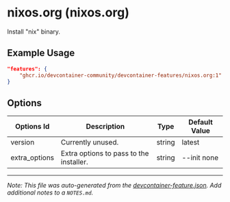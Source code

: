 
# nixos.org (nixos.org)

Install "nix" binary.

## Example Usage

```json
"features": {
    "ghcr.io/devcontainer-community/devcontainer-features/nixos.org:1": {}
}
```

## Options

| Options Id | Description | Type | Default Value |
|-----|-----|-----|-----|
| version | Currently unused. | string | latest |
| extra_options | Extra options to pass to the installer. | string | --init none |



---

_Note: This file was auto-generated from the [devcontainer-feature.json](https://github.com/devcontainer-community/devcontainer-features/blob/main/src/nixos.org/devcontainer-feature.json).  Add additional notes to a `NOTES.md`._

